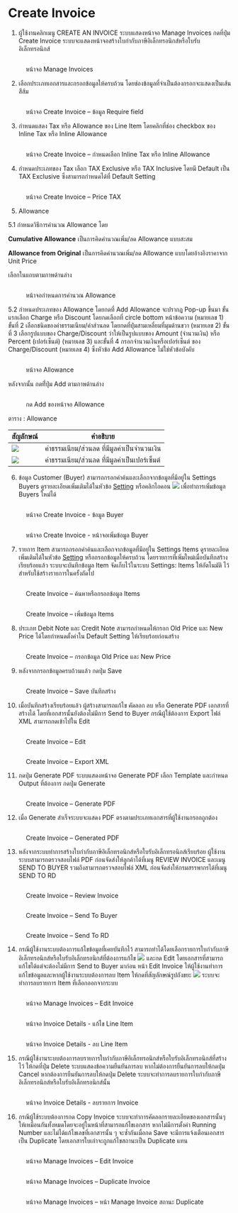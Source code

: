 # Create Invoice

1. ผู้ใช้งานคลิกเมนู CREATE AN INVOICE ระบบแสดงหน้าจอ Manage Invoices กดที่ปุ่ม Create Invoice ระบบจะแสดงหน้าจอสร้างใบกำกับภาษีอิเล็กทรอนิกส์หรือใบรับอิเล็กทรอนิกส์

<figure><img src="../../.gitbook/assets/image (31).png" alt=""><figcaption><p>หน้าจอ Manage Invoices</p></figcaption></figure>

2. เลือกประเภทเอกสารและกรอกข้อมูลให้ครบถ้วน โดยช่องข้อมูลที่จำเป็นต้องกรอกจะแสดงเป็นเส้นสีส้ม

<figure><img src="../../.gitbook/assets/image (7).png" alt=""><figcaption><p>หน้าจอ Create Invoice – ข้อมูล Require field</p></figcaption></figure>

3. กำหนดแสดง Tax หรือ Allowance ของ Line Item โดยคลิกที่ช่อง checkbox ของ Inline Tax หรือ Inline Allowance

<figure><img src="../../.gitbook/assets/image (8).png" alt=""><figcaption><p>หน้าจอ Create Invoice – กำหนดเลือก Inline Tax หรือ Inline Allowance</p></figcaption></figure>

4. กำหนดประเภทของ Tax เลือก TAX Exclusive หรือ TAX Inclusive โดยมี Default เป็น TAX Exclusive ซึ่งสามารถกำหนดได้ที่ Default Setting

<figure><img src="../../.gitbook/assets/image (12).png" alt=""><figcaption><p>หน้าจอ Create Invoice – Price TAX</p></figcaption></figure>

5. Allowance

5.1 กำหนดวิธีการคำนวณ Allowance โดย

**Cumulative Allowance** เป็นการคิดคำนวณเพิ่ม/ลด Allowance แบบสะสม

**Allowance from Original** เป็นการคิดคำนวณเพิ่ม/ลด Allowance แบบโดยอ้างอิงราคาจาก Unit Price

เลือกในแถบตามภาพด้านล่าง&#x20;

<figure><img src="../../.gitbook/assets/image (9) (4).png" alt=""><figcaption><p>หน้าจอกำหนดการคำนวณ Allowance</p></figcaption></figure>

5.2 กำหนดประเภทของ Allowance โดยกดที่ Add Allowance จะปรากฎ Pop-up ขึ้นมา ขั้นแรกเลือก Charge หรือ Discount โดยกดเลือกที่ circle bottom หน้าข้อความ (หมายเลข 1) ขั้นที่ 2 เลือกชนิดของค่าธรรมเนียม/ค่าส่วนลด โดยกดที่ปุ่มสามเหลี่ยมที่มุมด้านขวา (หมายเลข 2) ขั้นที่ 3 เลือกรูปแบบของ Charge/Discount ว่าให้เป็นรูปแบบของ Amount (จำนวนเงิน) หรือ Percent (เปอร์เซ็นต์) (หมายเลข 3) และขั้นที่ 4 กรอกจำนวนเงินหรือเปอร์เซ็นต์ ของ Charge/Discount (หมายเลข 4) ซึ่งหัวข้อ Add Allowance ไม่ใช่หัวข้อบังคับ

<figure><img src="../../.gitbook/assets/image (11).png" alt=""><figcaption><p>หน้าจอ Allowance </p></figcaption></figure>

หลังจากนั้น กดที่่ปุ่ม Add ตามภาพด้านล่าง

<figure><img src="../../.gitbook/assets/image (10) (4).png" alt=""><figcaption><p>กด Add ของหน้าจอ Allowance </p></figcaption></figure>

ตาราง : Allowance&#x20;

| สัญลักษณ์                                      | คำอธิบาย                                        |
| ---------------------------------------------- | ----------------------------------------------- |
| ![](<../../.gitbook/assets/image (13).png>)    | ค่าธรรมเนียม/ส่วนลด ที่มีมูลค่าเป็นจำนวนเงิน    |
| ![](<../../.gitbook/assets/image (8) (5).png>) | ค่าธรรมเนียม/ส่วนลด ที่มีมูลค่าเป็นเปอร์เซ็นต์  |

6. ข้อมูล Customer (Buyer) สามารถกรอกคำค้นและเลือกจากข้อมูลที่มีอยู่ใน Settings Buyers ดูรายละเอียดเพิ่มเติมได้ในหัวข้อ [Setting](settings.md) หรือคลิกไอคอน ![](<../../.gitbook/assets/image (64).png>) เพื่อทำการเพิ่มข้อมูล Buyers ใหม่ได้

<figure><img src="../../.gitbook/assets/image (21).png" alt=""><figcaption><p>หน้าจอ Create Invoice - ข้อมูล Buyer</p></figcaption></figure>

<figure><img src="../../.gitbook/assets/image (66).png" alt=""><figcaption><p>หน้าจอ Create Invoice - หน้าจอเพิ่มข้อมูล Buyer</p></figcaption></figure>

7. รายการ Item สามารถกรอกคำค้นและเลือกจากข้อมูลที่มีอยู่ใน Settings Items ดูรายละเอียดเพิ่มเติมได้ในหัวข้อ [Setting](settings.md) หรือกรอกข้อมูลให้ครบถ้วน โดยรายการที่เพิ่มใหม่เมื่อบันทึกสร้างเรียบร้อยแล้ว ระบบจะบันทึกข้อมูล Item จัดเก็บไว้ในระบบ Settings: Items ให้อัตโนมัติ ไว้สำหรับใช้สร้างรายการในครั้งถัดไป

<figure><img src="../../.gitbook/assets/image (95).png" alt=""><figcaption><p>Create Invoice – ค้นหาหรือกรอกข้อมูล Items</p></figcaption></figure>

<figure><img src="../../.gitbook/assets/image (4) (1).png" alt=""><figcaption><p>Create Invoice – เพิ่มข้อมูล Items</p></figcaption></figure>

8. ประเภท Debit Note และ Credit Note สามารถกำหนดให้กรอก Old Price และ New Price ได้โดยกำหนดตั้งค่าใน Default Setting ให้เรียบร้อยก่อนสร้าง

<figure><img src="../../.gitbook/assets/image (18).png" alt=""><figcaption><p>Create Invoice – กรอกข้อมูล Old Price และ New Price</p></figcaption></figure>

9. หลังจากกรอกข้อมูลครบถ้วนแล้ว กดปุ่ม Save

<figure><img src="../../.gitbook/assets/image (14) (1).png" alt=""><figcaption><p>Create Invoice – Save บันทึกสร้าง</p></figcaption></figure>

10. เมื่อบันทึกสร้างเรียบร้อยแล้ว ผู้สร้างสามารถแก้ไข คัดลอก ลบ หรือ Generate PDF เอกสารที่สร้างได้ โดยที่เอกสารนั้นยังต้องไม่มีการ Send to Buyer กรณีผู้ใช้ต้องการ Export ไฟล์ XML สามารถกดเข้าไปใน Edit

<figure><img src="../../.gitbook/assets/image (7) (1).png" alt=""><figcaption><p>Create Invoice – Edit</p></figcaption></figure>

<figure><img src="../../.gitbook/assets/image (30).png" alt=""><figcaption><p>Create Invoice – Export XML</p></figcaption></figure>

11. กดปุ่ม Generate PDF ระบบแสดงหน้าจอ Generate PDF เลือก Template และกำหนด Output ที่ต้องการ กดปุ่ม Generate

<figure><img src="../../.gitbook/assets/image (20).png" alt=""><figcaption><p>Create Invoice – Generate PDF</p></figcaption></figure>

12. เมื่อ Generate สำเร็จระบบจะแสดง PDF ตรงตามประเภทเอกสารที่ผู้ใช้งานกรอกถูกต้อง

<figure><img src="../../.gitbook/assets/image (16).png" alt=""><figcaption><p>Create Invoice – Generated PDF</p></figcaption></figure>

13. หลังจากระบบทำการสร้างใบกำกับภาษีอิเล็กทรอนิกส์หรือใบรับอิเล็กทรอนิกส์เรียบร้อย ผู้ใช้งานระบบสามารถตรวจสอบไฟล์ PDF ก่อนจัดส่งให้ลูกค้าได้ที่เมนู REVIEW INVOICE และเมนู SEND TO BUYER รวมถึงสามารถตรวจสอบไฟล์ XML ก่อนจัดส่งให้กรมสรรพากรได้ที่เมนู SEND TO RD

<figure><img src="../../.gitbook/assets/image (9) (1).png" alt=""><figcaption><p>Create Invoice – Review Invoice</p></figcaption></figure>

<figure><img src="../../.gitbook/assets/image (25).png" alt=""><figcaption><p>Create Invoice – Send To Buyer</p></figcaption></figure>

<figure><img src="../../.gitbook/assets/image (35).png" alt=""><figcaption><p>Create Invoice – Send To RD</p></figcaption></figure>

14. กรณีผู้ใช้งานระบบต้องการแก้ไขข้อมูลที่เคยบันทึกไว้ สามารถทำได้โดยเลือกรายการใบกำกับภาษีอิเล็กทรอนิกส์หรือใบรับอิเล็กทรอนิกส์ที่ต้องการแก้ไข ![](<../../.gitbook/assets/image (87).png>) และกด Edit โดยเอกสารที่สามารถแก้ไขได้แต่จะต้องไม่มีการ Send to Buyer มาก่อน หน้า Edit Invoice ให้ผู้ใช้งานทำการแก้ไขข้อมูลและหากผู้ใช้งานระบบต้องการลบ Item ให้กดที่สัญลักษณ์รูปถังขยะ ![](<../../.gitbook/assets/image (433).png>) ระบบจะทำการลบรายการ Item ที่เลือกออกจากระบบ

<figure><img src="../../.gitbook/assets/image (451).png" alt=""><figcaption><p>หน้าจอ Manage Invoices – Edit Invoice</p></figcaption></figure>

<figure><img src="../../.gitbook/assets/image (442).png" alt=""><figcaption><p>หน้าจอ Invoice Details - แก้ไข Line Item</p></figcaption></figure>

<figure><img src="../../.gitbook/assets/image (526).png" alt=""><figcaption><p>หน้าจอ Invoice Details - ลบ Line Item</p></figcaption></figure>

15. กรณีผู้ใช้งานระบบต้องการลบรายการใบกำกับภาษีอิเล็กทรอนิกส์หรือใบรับอิเล็กทรอนิกส์ที่สร้างไว้ ให้กดที่ปุ่ม Delete ระบบแสดงข้อความยืนยันการลบ หากไม่ต้องการยืนยันการลบให้กดปุ่ม Cancel หากต้องการยืนยันการลบให้กดปุ่ม Delete ระบบจะทำการลบรายการใบกำกับภาษีอิเล็กทรอนิกส์หรือใบรับอิเล็กทรอนิกส์นั้น

<figure><img src="../../.gitbook/assets/image (483).png" alt=""><figcaption><p>หน้าจอ Invoice Details - ลบรายการ Invoice</p></figcaption></figure>

16. กรณีผู้ใช้ระบบต้องการกด Copy Invoice ระบบจะทำการคัดลอกรายละเอียดของเอกสารนั้นๆ ให้เหมือนกันทั้งหมดโดยจะอยู่ในหน้าที่สามารถแก้ไขเอกสาร หากไม่มีการตั้งค่า Running Number และไม่ได้แก้ไขเลขที่เอกสารนั้น ๆ จะซ้ำกันเมื่อกด Save จะมีการแจ้งเตือนเอกสารเป็น Duplicate โดยเอกสารใบเก่าจะถูกแก้ไขสถานะเป็น Duplicate แทน

<figure><img src="../../.gitbook/assets/image (482).png" alt=""><figcaption><p>หน้าจอ Manage Invoices – Edit Invoice</p></figcaption></figure>

<figure><img src="../../.gitbook/assets/image (438).png" alt=""><figcaption><p>หน้าจอ Manage Invoices – Duplicate Invoice</p></figcaption></figure>

<figure><img src="../../.gitbook/assets/image (516).png" alt=""><figcaption><p>หน้าจอ Manage Invoices – หน้า Manage Invoice สถานะ Duplicate</p></figcaption></figure>
